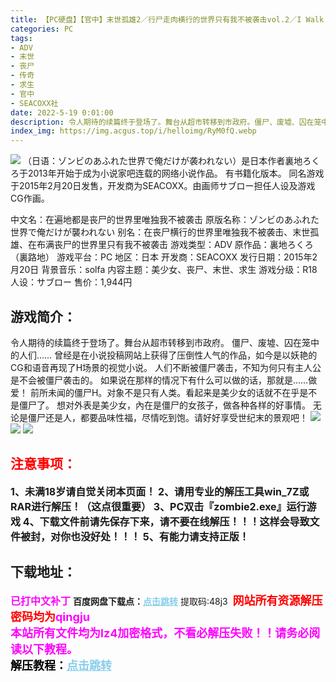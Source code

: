 ```yaml
---
title: 【PC硬盘】【官中】末世孤雄2／行尸走肉横行的世界只有我不被袭击vol.2／I Walk Among Zombies Vol.2
categories: PC
tags:
- ADV
- 末世
- 丧尸
- 传奇
- 求生
- 官中
- SEACOXX社
date: 2022-5-19 0:01:00
description: 令人期待的续篇终于登场了。舞台从超市转移到市政府。僵尸、废墟、囚在笼中的人们……曾经是在小说投稿网站上获得了压倒性人气的作品，如今是以妖艳的CG和语音再现了H场景的视觉小说。
index_img: https://img.acgus.top/i/helloimg/RyM0fQ.webp
---
```

![](https://img.acgus.top/i/helloimg/RyM0fQ.webp)
（日语：ゾンビのあふれた世界で俺だけが袭われない）是日本作者裏地ろくろ于2013年开始于成为小说家吧连载的网络小说作品。
有书籍化版本。
同名游戏于2015年2月20日发售，开发商为SEACOXX。由画师サブロー担任人设及游戏CG作画。

中文名：在遍地都是丧尸的世界里唯独我不被袭击
原版名称：ゾンビのあふれた世界で俺だけが襲われない
别名：在丧尸横行的世界里唯独我不被袭击、末世孤雄、在布满丧尸的世界里只有我不被袭击
游戏类型：ADV
原作品：裏地ろくろ（裏路地）
游戏平台：PC
地区：日本
开发商：SEACOXX
发行日期：2015年2月20日
背景音乐：solfa
内容主题：美少女、丧尸、末世、求生
游戏分级：R18
人设：サブロー
售价：1,944円

## 游戏简介：
令人期待的续篇终于登场了。舞台从超市转移到市政府。
僵尸、废墟、囚在笼中的人们……
曾经是在小说投稿网站上获得了压倒性人气的作品，如今是以妖艳的CG和语音再现了H场景的视觉小说。
人们不断被僵尸袭击，不知为何只有主人公是不会被僵尸袭击的。
如果说在那样的情况下有什么可以做的话，那就是……做爱！
前所未闻的僵尸H。对象不是只有人类。看起来是美少女的话就不在乎是不是僵尸了。
想对外表是美少女，內在是僵尸的女孩子，做各种各样的好事情。
无论是僵尸还是人，都要品味性福，尽情吃到饱。请好好享受世纪末的景观吧！
![](https://img.acgus.top/i/helloimg/RyMQqt.webp)
![](https://img.acgus.top/i/helloimg/RyMpTu.webp)
![](https://img.acgus.top/i/helloimg/RyMzUv.webp)



## <font color=#FF0000 >注意事项：</font>
<font size=3><b>1、未满18岁请自觉关闭本页面！
2、请用专业的解压工具win_7Z或RAR进行解压！（这点很重要）
3、PC双击『zombie2.exe』运行游戏
4、下载文件前请先保存下来，请不要在线解压！！！这样会导致文件被封，对你也没好处！！！
5、有能力请支持正版！</b></font>

## 下载地址：
<font color=#FF00FF size=3><b>已打中文补丁</b></font>
<b>百度网盘下载点：</b><a href="https://pan.baidu.com/s/1wlJcdFl3PSajaAvO9k3ZQg?pwd=48j3" style="color: #87CEEB;"><b>点击跳转</b></a> 提取码:48j3
<a style="padding: 0" href="https://post.qingju.org/AD/"><img style="max-width:100%" src="https://img.acgus.top/i/2024/07/478f689b8021d8d499ab43d21acf137a.gif" alt=""></a>
<b><font color=#FF0000 size=4>网站所有资源解压密码均为</b></font><b><font color=#FF00FF size=4>qingju</font><font color=#FF0000 ></font></b><br><b><font color=#FF00FF size=4>本站所有文件均为lz4加密格式，不看必解压失败！！请务必阅读以下教程。</b></font><br><b><font color=#000 size=4>解压教程：</b><a href="https://post.qingju.org/tutorial/000/" style="color: #87CEEB;"><b>点击跳转</b></a>